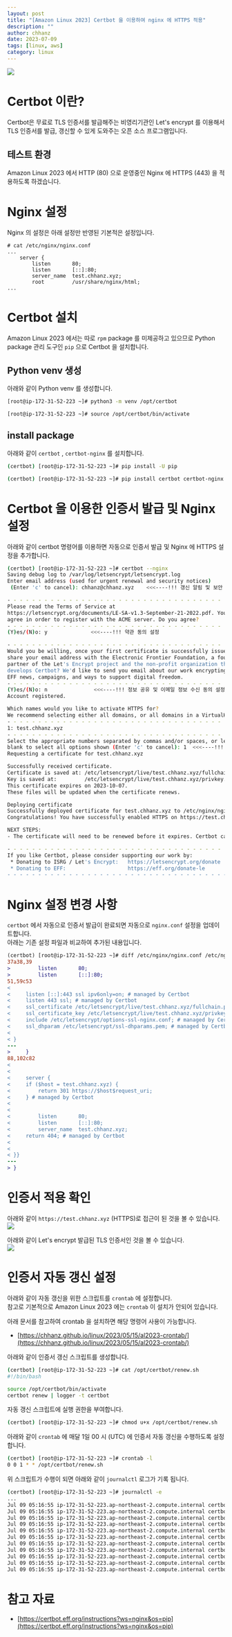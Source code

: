 ```yaml
---
layout: post
title: "[Amazon Linux 2023] Certbot 을 이용하여 nginx 에 HTTPS 적용" 
description: ""
author: chhanz
date: 2023-07-09
tags: [linux, aws]
category: linux
---
```

![](https://certbot.eff.org/assets/certbot-logo-1A-6d3526936bd519275528105555f03904956c040da2be6ee981ef4777389a4cd2.svg)    
# Certbot 이란? 
Certbot은 무료로 TLS 인증서를 발급해주는 비영리기관인 Let's encrypt 를 이용해서 TLS 인증서를 발급, 갱신할 수 있게 도와주는 오픈 소스 프로그램입니다.   
   
## 테스트 환경
Amazon Linux 2023 에서 HTTP (80) 으로 운영중인 Nginx 에 HTTPS (443) 을 적용하도록 하겠습니다.   
   
# Nginx 설정
Nginx 의 설정은 아래 설정만 반영된 기본적은 설정입니다.   
```console
# cat /etc/nginx/nginx.conf
...
    server {
        listen       80;
        listen       [::]:80;
        server_name  test.chhanz.xyz;
        root         /usr/share/nginx/html;
...
```
   
# Certbot 설치
Amazon Linux 2023 에서는 따로 `rpm` package 를 미제공하고 있으므로 Python package 관리 도구인 `pip` 으로 Certbot 을 설치합니다.   
   
## Python venv 생성
아래와 같이 Python venv 를 생성합니다.   
```bash
[root@ip-172-31-52-223 ~]# python3 -m venv /opt/certbot

[root@ip-172-31-52-223 ~]# source /opt/certbot/bin/activate
```
   
## install package
아래와 같이 `certbot` , `certbot-nginx` 를 설치합니다.   
```bash
(certbot) [root@ip-172-31-52-223 ~]# pip install -U pip

(certbot) [root@ip-172-31-52-223 ~]# pip install certbot certbot-nginx
```
   
# Certbot 을 이용한 인증서 발급 및 Nginx 설정
아래와 같이 certbot 명령어를 이용하면 자동으로 인증서 발급 및 Nginx 에 HTTPS 설정을 추가합니다.   
   
```bash
(certbot) [root@ip-172-31-52-223 ~]# certbot --nginx
Saving debug log to /var/log/letsencrypt/letsencrypt.log
Enter email address (used for urgent renewal and security notices)
 (Enter 'c' to cancel): chhanz@chhanz.xyz    <<<----!!! 갱신 알림 및 보안 관련 알림을 위한 이메일 설정

- - - - - - - - - - - - - - - - - - - - - - - - - - - - - - - - - - - - - - - -
Please read the Terms of Service at
https://letsencrypt.org/documents/LE-SA-v1.3-September-21-2022.pdf. You must
agree in order to register with the ACME server. Do you agree?
- - - - - - - - - - - - - - - - - - - - - - - - - - - - - - - - - - - - - - - -
(Y)es/(N)o: y              <<<----!!! 약관 동의 설정

- - - - - - - - - - - - - - - - - - - - - - - - - - - - - - - - - - - - - - - -
Would you be willing, once your first certificate is successfully issued, to
share your email address with the Electronic Frontier Foundation, a founding
partner of the Let's Encrypt project and the non-profit organization that
develops Certbot? We'd like to send you email about our work encrypting the web,
EFF news, campaigns, and ways to support digital freedom.
- - - - - - - - - - - - - - - - - - - - - - - - - - - - - - - - - - - - - - - -
(Y)es/(N)o: n               <<<----!!! 정보 공유 및 이메일 정보 수신 동의 설정
Account registered.

Which names would you like to activate HTTPS for?
We recommend selecting either all domains, or all domains in a VirtualHost/server block.
- - - - - - - - - - - - - - - - - - - - - - - - - - - - - - - - - - - - - - - -
1: test.chhanz.xyz
- - - - - - - - - - - - - - - - - - - - - - - - - - - - - - - - - - - - - - - -
Select the appropriate numbers separated by commas and/or spaces, or leave input
blank to select all options shown (Enter 'c' to cancel): 1  <<<----!!! HTTPS 적용 도메인 설정
Requesting a certificate for test.chhanz.xyz

Successfully received certificate.
Certificate is saved at: /etc/letsencrypt/live/test.chhanz.xyz/fullchain.pem
Key is saved at:         /etc/letsencrypt/live/test.chhanz.xyz/privkey.pem
This certificate expires on 2023-10-07.
These files will be updated when the certificate renews.

Deploying certificate
Successfully deployed certificate for test.chhanz.xyz to /etc/nginx/nginx.conf
Congratulations! You have successfully enabled HTTPS on https://test.chhanz.xyz

NEXT STEPS:
- The certificate will need to be renewed before it expires. Certbot can automatically renew the certificate in the background, but you may need to take steps to enable that functionality. See https://certbot.org/renewal-setup for instructions.

- - - - - - - - - - - - - - - - - - - - - - - - - - - - - - - - - - - - - - - -
If you like Certbot, please consider supporting our work by:
 * Donating to ISRG / Let's Encrypt:   https://letsencrypt.org/donate
 * Donating to EFF:                    https://eff.org/donate-le
- - - - - - - - - - - - - - - - - - - - - - - - - - - - - - - - - - - - - - - -
```
   
# Nginx 설정 변경 사항
`certbot` 에서 자동으로 인증서 발급이 완료되면 자동으로 `nginx.conf` 설정을 업데이트합니다.   
아래는 기존 설정 파일과 비교하여 추가된 내용입니다.    
```diff
(certbot) [root@ip-172-31-52-223 ~]# diff /etc/nginx/nginx.conf /etc/nginx/nginx.conf.default
37a38,39
>         listen       80;
>         listen       [::]:80;
51,59c53
<
<     listen [::]:443 ssl ipv6only=on; # managed by Certbot
<     listen 443 ssl; # managed by Certbot
<     ssl_certificate /etc/letsencrypt/live/test.chhanz.xyz/fullchain.pem; # managed by Certbot
<     ssl_certificate_key /etc/letsencrypt/live/test.chhanz.xyz/privkey.pem; # managed by Certbot
<     include /etc/letsencrypt/options-ssl-nginx.conf; # managed by Certbot
<     ssl_dhparam /etc/letsencrypt/ssl-dhparams.pem; # managed by Certbot
<
< }
---
>     }
88,102c82
<
<
<     server {
<     if ($host = test.chhanz.xyz) {
<         return 301 https://$host$request_uri;
<     } # managed by Certbot
<
<
<         listen       80;
<         listen       [::]:80;
<         server_name  test.chhanz.xyz;
<     return 404; # managed by Certbot
<
<
< }}
---
> }
```
   
# 인증서 적용 확인
아래와 같이 `https://test.chhanz.xyz` (HTTPS)로 접근이 된 것을 볼 수 있습니다.   
![](/assets/images/post/2023-07-09-al2023-certbot-nginx/1.jpg)   
   
아래와 같이 Let's encrypt 발급된 TLS 인증서인 것을 볼 수 있습니다.    
![](/assets/images/post/2023-07-09-al2023-certbot-nginx/2.jpg)   
   
# 인증서 자동 갱신 설정
아래와 같이 자동 갱신을 위한 스크립트를 `crontab` 에 설정합니다.   
참고로 기본적으로 Amazon Linux 2023 에는 `crontab` 이 설치가 안되어 있습니다.   
   
아래 문서를 참고하여 crontab 을 설치하면 해당 명령어 사용이 가능합니다.   
* [https://chhanz.github.io/linux/2023/05/15/al2023-crontab/](https://chhanz.github.io/linux/2023/05/15/al2023-crontab/)   
   

아래와 같이 인증서 갱신 스크립트를 생성합니다.   
```bash
(certbot) [root@ip-172-31-52-223 ~]# cat /opt/certbot/renew.sh
#!/bin/bash

source /opt/certbot/bin/activate
certbot renew | logger -t certbot
```
   
자동 갱신 스크립트에 실행 권한을 부여합니다.   
```bash
(certbot) [root@ip-172-31-52-223 ~]# chmod u+x /opt/certbot/renew.sh
```
   
아래와 같이 `crontab` 에 매달 1일 00 시 (UTC) 에 인증서 자동 갱신을 수행하도록 설정합니다.   
```bash
(certbot) [root@ip-172-31-52-223 ~]# crontab -l
0 0 1 * * /opt/certbot/renew.sh
```
    
위 스크립트가 수행이 되면 아래와 같이 `journalctl` 로그가 기록 됩니다.   
```bash
(certbot) [root@ip-172-31-52-223 ~]# journalctl -e
...
Jul 09 05:16:55 ip-172-31-52-223.ap-northeast-2.compute.internal certbot[25772]:
Jul 09 05:16:55 ip-172-31-52-223.ap-northeast-2.compute.internal certbot[25772]: - - - - - - - - - - - - - - - - - - - - - - - - - - - - - - - - - - - - - - - -
Jul 09 05:16:55 ip-172-31-52-223.ap-northeast-2.compute.internal certbot[25772]: Processing /etc/letsencrypt/renewal/test.chhanz.xyz.conf
Jul 09 05:16:55 ip-172-31-52-223.ap-northeast-2.compute.internal certbot[25772]: - - - - - - - - - - - - - - - - - - - - - - - - - - - - - - - - - - - - - - - -
Jul 09 05:16:55 ip-172-31-52-223.ap-northeast-2.compute.internal certbot[25772]: Certificate not yet due for renewal
Jul 09 05:16:55 ip-172-31-52-223.ap-northeast-2.compute.internal certbot[25772]:
Jul 09 05:16:55 ip-172-31-52-223.ap-northeast-2.compute.internal certbot[25772]: - - - - - - - - - - - - - - - - - - - - - - - - - - - - - - - - - - - - - - - -
Jul 09 05:16:55 ip-172-31-52-223.ap-northeast-2.compute.internal certbot[25772]: The following certificates are not due for renewal yet:
Jul 09 05:16:55 ip-172-31-52-223.ap-northeast-2.compute.internal certbot[25772]:   /etc/letsencrypt/live/test.chhanz.xyz/fullchain.pem expires on 2023-10-07 (skipped)
Jul 09 05:16:55 ip-172-31-52-223.ap-northeast-2.compute.internal certbot[25772]: No renewals were attempted.
Jul 09 05:16:55 ip-172-31-52-223.ap-northeast-2.compute.internal certbot[25772]: - - - - - - - - - - - - - - - - - - - - - - - - - - - - - - - - - - - - - - - -
```
   
# 참고 자료
* [https://certbot.eff.org/instructions?ws=nginx&os=pip](https://certbot.eff.org/instructions?ws=nginx&os=pip)   

